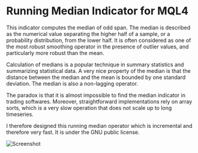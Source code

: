 Running Median Indicator for MQL4
=============

This indicator computes the median of odd span. The median is described as the numerical value separating the higher half of a sample, or a probability distribution, from the lower half. It is often considered as one of the most robust smoothing operator in the presence of outlier values, and particularly more robust than the mean.

Calculation of medians is a popular technique in summary statistics and summarizing statistical data. A very nice property of the median is that the distance between the median and the mean is bounded by one standard deviation. The median is also a non-lagging operator.

The paradox is that it is almost impossible to find the median indicator in trading softwares. Moreover, straightforward implementations rely on array sorts, which is a very slow operation that does not scale up to long timeseries.

I therefore designed this running median operator which is incremental and therefore very fast. It is under the GNU public license.

![Screenshot](https://raw.githubusercontent.com/scoulondre/runningmedian/master/Running_Median_Indicator.png)

